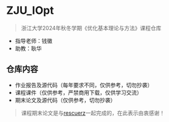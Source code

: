 # ZJU_IOpt  
> 浙江大学2024年秋冬学期《优化基本理论与方法》课程仓库
- 指导老师：钱徽
- 助教：耿华
## 仓库内容
- 作业报告及源代码（每年要求不同，仅供参考，切勿抄袭）
- 课程课件（仅供参考，严禁商用下载，仅供学习交流）
- 期末论文及源代码（仅供参考，切勿抄袭）
> 课程期末论文是与[rescuerz](https://github.com/rescuerz)一起完成的，在此表示由衷感谢！
